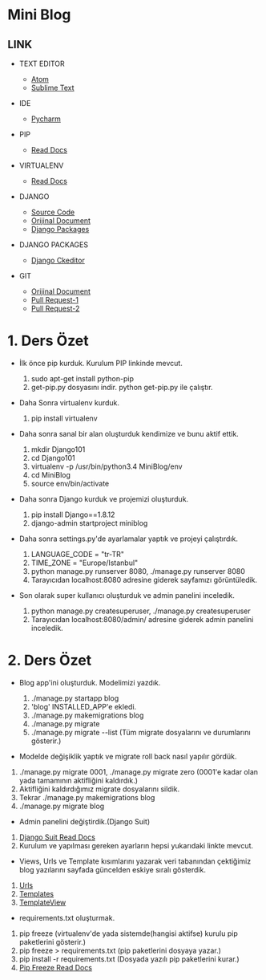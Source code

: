 # Mini Blog

## LINK

* TEXT EDITOR
  * [Atom](https://atom.io/)
  * [Sublime Text](https://www.sublimetext.com/)

* IDE
  * [Pycharm](https://www.jetbrains.com/pycharm/download/#section=linux)

* PIP
  * [Read Docs](https://pip.pypa.io/en/stable/installing/)

* VIRTUALENV
  * [Read Docs](https://virtualenv.pypa.io/en/latest/)

* DJANGO
  * [Source Code](https://github.com/django/django)
  * [Orijinal Document](https://www.djangoproject.com/)
  * [Django Packages](https://www.djangopackages.com/)

* DJANGO PACKAGES
  * [Django Ckeditor](https://github.com/django-ckeditor/django-ckeditor)

* GIT
  * [Orijinal Document](https://git-scm.com/book/tr/v1)
  * [Pull Request-1](https://yangsu.github.io/pull-request-tutorial/)
  * [Pull Request-2](http://www.cangelis.com/git-ile-acik-kaynakli-projelere-katkida-bulunmak/)

# 1. Ders Özet

* İlk önce pip kurduk. Kurulum PIP linkinde mevcut.
  1. sudo apt-get install python-pip
  2. get-pip.py dosyasını indir. python get-pip.py ile çalıştır.

* Daha Sonra virtualenv kurduk.
  1. pip install virtualenv

* Daha sonra sanal bir alan oluşturduk kendimize  ve bunu aktif ettik.
  1. mkdir Django101
  2. cd Django101
  3. virtualenv -p /usr/bin/python3.4 MiniBlog/env
  4. cd MiniBlog
  5. source env/bin/activate

* Daha sonra Django kurduk ve projemizi oluşturduk.
  1. pip install Django==1.8.12
  2. django-admin startproject miniblog

* Daha sonra settings.py'de ayarlamalar yaptık ve projeyi çalıştırdık.
  1. LANGUAGE_CODE = "tr-TR"
  2. TIME_ZONE = "Europe/Istanbul"
  3. python manage.py runserver 8080, ./manage.py runserver 8080
  4. Tarayıcıdan localhost:8080 adresine giderek sayfamızı görüntüledik.

* Son olarak super kullanıcı oluşturduk ve admin panelini inceledik.
  1. python manage.py createsuperuser, ./manage.py createsuperuser
  2. Tarayıcıdan localhost:8080/admin/ adresine giderek admin panelini inceledik.


# 2. Ders Özet

* Blog app'ini oluşturduk. Modelimizi yazdık.
  1. ./manage.py startapp blog
  2. 'blog' INSTALLED_APP'e ekledi.
  3. ./manage.py makemigrations blog
  4. ./manage.py migrate
  5. ./manage.py migrate --list (Tüm migrate dosyalarını ve durumlarını gösterir.)

* Modelde değişiklik yaptık ve migrate roll back nasıl yapılır gördük.
 1. ./manage.py migrate 0001, ./manage.py migrate zero (0001'e kadar olan yada tamamının aktifliğini kaldırdık.)
 2. Aktifliğini kaldırdığımız migrate dosyalarını sildik.
 3. Tekrar ./manage.py makemigrations blog
 4. ./manage.py migrate blog

* Admin panelini değiştirdik.(Django Suit)
 1. [Django Suit Read Docs](https://django-suit.readthedocs.org/en/develop/)
 2. Kurulum ve yapılması gereken ayarların hepsi yukarıdaki linkte mevcut.

* Views, Urls ve Template kısımlarını yazarak veri tabanından çektiğimiz blog yazılarını sayfada güncelden eskiye sıralı gösterdik.
 1. [Urls](https://docs.djangoproject.com/en/1.9/topics/http/urls/)
 2. [Templates](http://www.djangobook.com/en/2.0/chapter04.html)
 3. [TemplateView](https://docs.djangoproject.com/en/1.9/topics/class-based-views/#simple-usage-in-your-urlconf)

* requirements.txt oluşturmak.
 1. pip freeze (virtualenv'de yada sistemde(hangisi aktifse) kurulu pip paketlerini gösterir.)
 2. pip freeze > requirements.txt (pip paketlerini dosyaya yazar.)
 3. pip install -r requirements.txt  (Dosyada yazılı pip paketlerini kurar.)
 4. [Pip Freeze Read Docs](https://pip.pypa.io/en/stable/reference/pip_freeze/)
